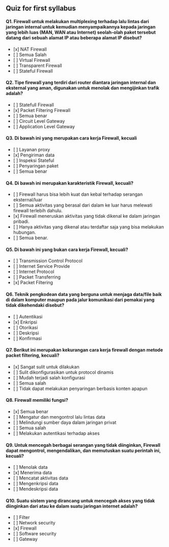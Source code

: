 ## Quiz for first syllabus

#### Q1. Firewall untuk melakukan multiplexing terhadap lalu lintas dari jaringan internal untuk kemudian menyampaikannya kepada jaringan yang lebih luas (MAN, WAN atau Internet) seolah-olah paket tersebut datang dari sebuah alamat IP atau beberapa alamat IP disebut?

- \[x] NAT Firewall
- \[ ] Semua Salah
- \[ ] Virtual Firewall
- \[ ] Transparent Firewall
- \[ ] Stateful Firewall

#### Q2. Tipe firewall yang terdiri dari router diantara jaringan internal dan eksternal yang aman, digunakan untuk menolak dan mengijinkan trafik adalah?

- \[ ] Statefull Firewall
- \[x] Packet Filtering Firewall
- \[ ] Semua benar
- \[ ] Circuit Level Gateway
- \[ ] Application Level Gateway

#### Q3. Di bawah ini yang merupakan cara kerja Firewall, kecuali

- \[ ] Layanan proxy
- \[x] Pengiriman data
- \[ ] Inspeksi Stateful
- \[ ] Penyaringan paket
- \[ ] Semua benar

#### Q4. Di bawah ini merupakan karakteristik Firewall, kecuali?

- \[ ] Firewall harus bisa lebih kuat dan kebal terhadap serangan eksternal/luar
- \[ ] Semua aktivitas yang berasal dari dalam ke luar harus melewati firewall terlebih dahulu.
- \[x] Firewall meneruskan aktivitas yang tidak dikenal ke dalam jaringan pribadi.
- \[ ] Hanya aktivitas yang dikenal atau terdaftar saja yang bisa melakukan hubungan.
- \[ ] Semua benar.

#### Q5. Di bawah ini yang bukan cara kerja Firewall, kecuali?

- \[ ] Transmission Control Protocol
- \[ ] Internet Service Provide
- \[ ] Internet Protocol
- \[ ] Packet Transferring
- \[x] Packet Filtering

#### Q6. Teknik pengkodean data yang berguna untuk menjaga data/file baik di dalam komputer maupun pada jalur komunikasi dari pemakai yang tidak dikehendaki disebut?

- \[ ] Autentikasi
- \[x] Enkripsi
- \[ ] Otorikasi
- \[ ] Deskripsi
- \[ ] Konfirmasi

#### Q7. Berikut ini merupakan kekurangan cara kerja firewall dengan metode packet filtering, kecuali?

- \[x] Sangat sulit untuk dilakukan
- \[ ] Sulit dikonfigurasikan untuk protocol dinamis
- \[ ] Mudah terjadi salah konfigurasi
- \[ ] Semua salah
- \[ ] Tidak dapat melakukan penyaringan berbasis konten apapun

#### Q8. Firewall memiliki fungsi?

- \[x] Semua benar
- \[ ] Mengatur dan mengontrol lalu lintas data
- \[ ] Melindungi sumber daya dalam jaringan privat
- \[ ] Semua salah
- \[ ] Melakukan autentikasi terhadap akses

#### Q9. Untuk mencegah berbagai serangan yang tidak diinginkan, Firewall dapat mengontrol, mengendalikan, dan memutuskan suatu perintah ini, kecuali?

- \[ ] Menolak data
- \[x] Menerima data
- \[ ] Mencatat aktivitas data
- \[ ] Mengenkripsi data
- \[ ] Mendeskripsi data

#### Q10. Suatu sistem yang dirancang untuk mencegah akses yang tidak diinginkan dari atau ke dalam suatu jaringan internet adalah?

- \[ ] Filter
- \[ ] Network security
- \[x] Firewall
- \[ ] Software security
- \[ ] Gateway
